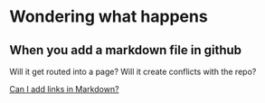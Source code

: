 # Wondering what happens
## When you add a markdown file in github

Will it get routed into a page?
Will it create conflicts with the repo?

[Can I add links in Markdown?](https://www.codecademy.com/resources/docs/markdown/links)

